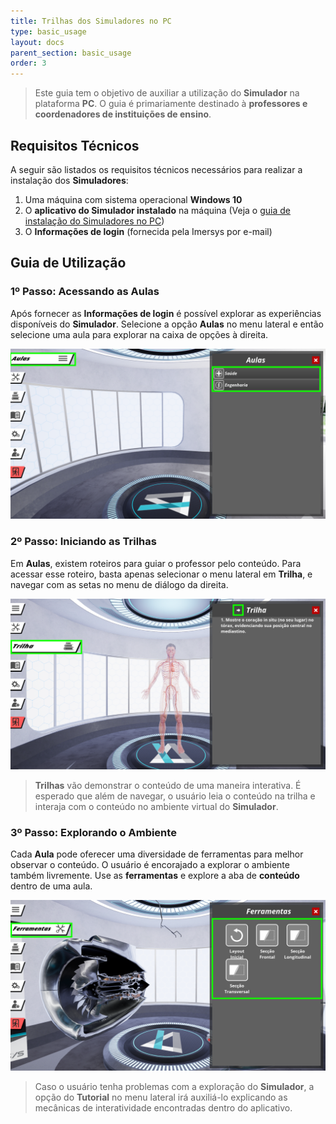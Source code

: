 ```yaml
---
title: Trilhas dos Simuladores no PC
type: basic_usage
layout: docs
parent_section: basic_usage
order: 3
---
```

 
[labs-pc]: ./labs-pc.md

> Este guia tem o objetivo de auxiliar a utilização do **Simulador** na plataforma **PC**. O guia é primariamente destinado à **professores e coordenadores de instituições de ensino**.
 
## Requisitos Técnicos
 
 
A seguir são listados os requisitos técnicos necessários para realizar a instalação  dos **Simuladores**:
 
1. Uma máquina com sistema operacional **Windows 10**
1. O **aplicativo do Simulador instalado** na máquina (Veja o [guia de instalação do Simuladores no PC][labs-pc])
1. O **Informações de login** (fornecida pela Imersys por e-mail)
 
## Guia de Utilização
 
 
### 1º Passo: Acessando as Aulas
 
Após fornecer as **Informações de login** é possível explorar as experiências disponíveis do **Simulador**. Selecione a opção **Aulas** no menu lateral e então selecione uma aula para explorar na caixa de opções à direita.
 
![](../images/GDU-SS01.png)
 
### 2º Passo: Iniciando as Trilhas
 
Em **Aulas**, existem roteiros para guiar o professor pelo conteúdo. Para acessar esse roteiro, basta apenas selecionar o menu lateral em **Trilha**, e navegar com as setas no menu de diálogo da direita.
 
![](../images/GDU-SS02.png)
 
>**Trilhas** vão demonstrar o conteúdo de uma maneira interativa. É esperado que além de navegar, o usuário leia o conteúdo na trilha e interaja com o conteúdo no ambiente virtual do **Simulador**.
 
### 3º Passo: Explorando o Ambiente
 
Cada **Aula** pode oferecer uma diversidade de ferramentas para melhor observar o conteúdo. O usuário é encorajado a explorar o ambiente também livremente. Use as **ferramentas** e explore a aba de **conteúdo** dentro de uma aula.

![](../images/GDU-SS03.png)

> Caso o usuário tenha problemas com a exploração do **Simulador**, a opção do **Tutorial** no menu lateral irá auxiliá-lo explicando as mecânicas de interatividade encontradas dentro do aplicativo.